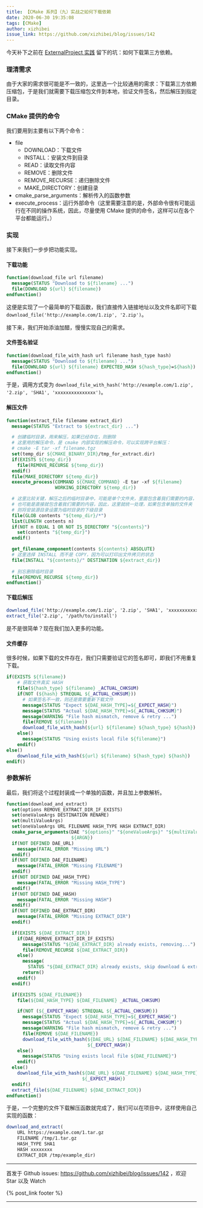 ```yaml
---
title: 【CMake 系列】（九）实战之如何下载依赖
date: 2020-06-30 19:35:08
tags: [CMake]
author: xizhibei
issue_link: https://github.com/xizhibei/blog/issues/142
---
```

<!-- en_title: cmake-9-implement-download-extract-file -->

今天补下之前在 [ExternalProject 实践](https://github.com/xizhibei/blog/issues/135) 留下的坑：如何下载第三方依赖。

### 理清需求

由于大家的需求很可能是不一致的，这里选一个比较通用的需求：下载第三方依赖压缩包，于是我们就需要下载压缩包文件到本地，验证文件签名，然后解压到指定目录。

### CMake 提供的命令

我们要用到主要有以下两个命令：

-   file
    -   DOWNLOAD：下载文件
    -   INSTALL：安装文件到目录
    -   READ：读取文件内容
    -   REMOVE：删除文件
    -   REMOVE_RECURSE：递归删除文件
    -   MAKE_DIRECTORY：创建目录
-   cmake_parse_arguments：解析传入的函数参数
-   execute_process：运行外部命令（这里需要注意的是，外部命令很有可能运行在不同的操作系统，因此，尽量使用 CMake 提供的命令，这样可以在各个平台都能运行。）

### 实现

接下来我们一步步把功能实现。

#### 下载功能

```cmake
function(download_file url filename)
  message(STATUS "Download to ${filename} ...")
  file(DOWNLOAD ${url} ${filename})
endfunction()
```

这便是实现了一个最简单的下载函数，我们直接传入链接地址以及文件名即可下载 `download_file('http://example.com/1.zip', '2.zip')`。

接下来，我们开始添油加醋，慢慢实现自己的需求。

#### 文件签名验证

```cmake
function(download_file_with_hash url filename hash_type hash)
  message(STATUS "Download to ${filename} ...")
  file(DOWNLOAD ${url} ${filename} EXPECTED_HASH ${hash_type}=${hash})
endfunction()
```

于是，调用方式变为 `download_file_with_hash('http://example.com/1.zip', '2.zip', 'SHA1', 'xxxxxxxxxxxxxxx')`。

#### 解压文件

```cmake
function(extract_file filename extract_dir)
  message(STATUS "Extract to ${extract_dir} ...")

  # 创建临时目录，用来解压，如果已经存在，则删除
  # 这里用的解压命令，是 cmake 内部实现的解压命令，可以实现跨平台解压：
  # cmake -E tar -xf filename.tgz
  set(temp_dir ${CMAKE_BINARY_DIR}/tmp_for_extract.dir)
  if(EXISTS ${temp_dir})
    file(REMOVE_RECURSE ${temp_dir})
  endif()
  file(MAKE_DIRECTORY ${temp_dir})
  execute_process(COMMAND ${CMAKE_COMMAND} -E tar -xf ${filename}
                  WORKING_DIRECTORY ${temp_dir})

  # 这里比较关键，解压之后的临时目录中，可能是单个文件夹，里面包含着我们需要的内容，
  # 也可能是直接就包含着我们需要的内容，因此，这里就统一处理，如果包含单独的文件夹
  # 则将安装源目录设置为临时目录的下级目录
  file(GLOB contents "${temp_dir}/*")
  list(LENGTH contents n)
  if(NOT n EQUAL 1 OR NOT IS_DIRECTORY "${contents}")
    set(contents "${temp_dir}")
  endif()

  get_filename_component(contents ${contents} ABSOLUTE)
  # 这里选择 INSTALL 而不是 COPY，因为可以打印出文件拷贝的状态
  file(INSTALL "${contents}/" DESTINATION ${extract_dir})
  
  # 别忘删除临时目录
  file(REMOVE_RECURSE ${temp_dir})
endfunction()
```

#### 下载后解压

```cmake
download_file('http://example.com/1.zip', '2.zip', 'SHA1', 'xxxxxxxxxxxxxxx')
extract_file('2.zip', '/path/to/install')
```

是不是很简单？现在我们加入更多的功能。

#### 文件缓存

很多时候，如果下载的文件存在，我们只需要验证它的签名即可，即我们不用重复下载。

```cmake
if(EXISTS ${filename})
    # 获取文件真实 HASH
    file(${hash_type} ${filename} _ACTUAL_CHKSUM)
    if(NOT (${hash} STREQUAL ${_ACTUAL_CHKSUM}))
      # 如果签名不一致，则还是需要重新下载文件
      message(STATUS "Expect ${DAE_HASH_TYPE}=${_EXPECT_HASH}")
      message(STATUS "Actual ${DAE_HASH_TYPE}=${_ACTUAL_CHKSUM}")
      message(WARNING "File hash mismatch, remove & retry ...")
      file(REMOVE ${filename})
      download_file_with_hash(${url} ${filename} ${hash_type} ${hash})
    else()
      message(STATUS "Using exists local file ${filename}")
    endif()
else()
    download_file_with_hash(${url} ${filename} ${hash_type} ${hash})
endif()
```

### 参数解析

最后，我们将这个过程封装成一个单独的函数，并且加上参数解析。

```cmake
function(download_and_extract)
  set(options REMOVE_EXTRACT_DIR_IF_EXISTS)
  set(oneValueArgs DESTINATION RENAME)
  set(multiValueArgs)
  set(oneValueArgs URL FILENAME HASH_TYPE HASH EXTRACT_DIR)
  cmake_parse_arguments(DAE "${options}" "${oneValueArgs}" "${multiValueArgs}"
                        ${ARGN})
  if(NOT DEFINED DAE_URL)
    message(FATAL_ERROR "Missing URL")
  endif()
  if(NOT DEFINED DAE_FILENAME)
    message(FATAL_ERROR "Missing FILENAME")
  endif()
  if(NOT DEFINED DAE_HASH_TYPE)
    message(FATAL_ERROR "Missing HASH_TYPE")
  endif()
  if(NOT DEFINED DAE_HASH)
    message(FATAL_ERROR "Missing HASH")
  endif()
  if(NOT DEFINED DAE_EXTRACT_DIR)
    message(FATAL_ERROR "Missing EXTRACT_DIR")
  endif()

  if(EXISTS ${DAE_EXTRACT_DIR})
    if(DAE_REMOVE_EXTRACT_DIR_IF_EXISTS)
      message(STATUS "${DAE_EXTRACT_DIR} already exists, removing...")
      file(REMOVE_RECURSE ${DAE_EXTRACT_DIR})
    else()
      message(
        STATUS "${DAE_EXTRACT_DIR} already exists, skip download & extract")
      return()
    endif()
  endif()

  if(EXISTS ${DAE_FILENAME})
    file(${DAE_HASH_TYPE} ${DAE_FILENAME} _ACTUAL_CHKSUM)

    if(NOT (${_EXPECT_HASH} STREQUAL ${_ACTUAL_CHKSUM}))
      message(STATUS "Expect ${DAE_HASH_TYPE}=${_EXPECT_HASH}")
      message(STATUS "Actual ${DAE_HASH_TYPE}=${_ACTUAL_CHKSUM}")
      message(WARNING "File hash mismatch, remove & retry ...")
      file(REMOVE ${DAE_FILENAME})
      download_file_with_hash(${DAE_URL} ${DAE_FILENAME} ${DAE_HASH_TYPE}
                              ${_EXPECT_HASH})
    else()
      message(STATUS "Using exists local file ${DAE_FILENAME}")
    endif()
  else()
    download_file_with_hash(${DAE_URL} ${DAE_FILENAME} ${DAE_HASH_TYPE}
                            ${_EXPECT_HASH})
  endif()
  extract_file(${DAE_FILENAME} ${DAE_EXTRACT_DIR})
endfunction()
```

于是，一个完整的文件下载解压函数就完成了，我们可以在项目中，这样使用自己实现的函数：

```cmake
download_and_extract(
    URL https://example.com/1.tar.gz
    FILENAME /tmp/1.tar.gz
    HASH_TYPE SHA1
    HASH xxxxxxxx
    EXTRACT_DIR /tmp/example_dir)
```


***
首发于 Github issues: https://github.com/xizhibei/blog/issues/142 ，欢迎 Star 以及 Watch

{% post_link footer %}
***